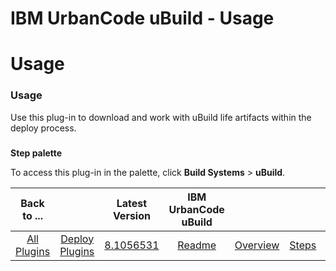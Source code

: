 
IBM UrbanCode uBuild - Usage
============================

# Usage



### Usage




 


Use this plug-in to download and work with uBuild life artifacts within the deploy process.



### 
**Step palette**


To access this plug-in in the palette, click **Build Systems** > **uBuild**.




|Back to ...||Latest Version|IBM UrbanCode uBuild ||||
| :---: | :---: | :---: | :---: | :---: | :---: | :---: |
|[All Plugins](../../index.md)|[Deploy Plugins](../README.md)|[8.1056531](https://raw.githubusercontent.com/UrbanCode/IBM-UCD-PLUGINS/main/files/uBuild/uBuild-8.1056531.zip)|[Readme](README.md)|[Overview](overview.md)|[Steps](steps.md)|[Downloads](downloads.md)|
